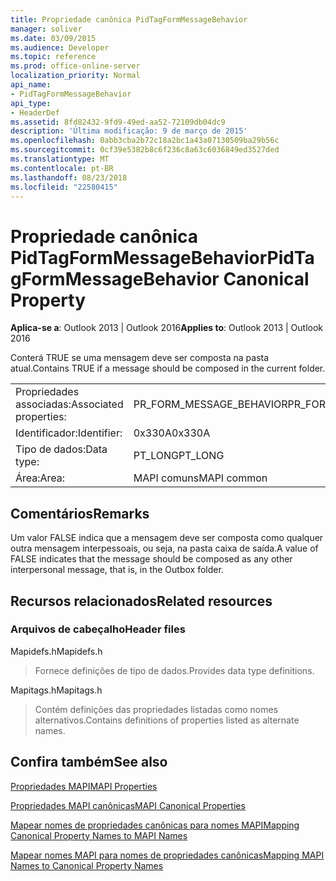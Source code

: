 ```yaml
---
title: Propriedade canônica PidTagFormMessageBehavior
manager: soliver
ms.date: 03/09/2015
ms.audience: Developer
ms.topic: reference
ms.prod: office-online-server
localization_priority: Normal
api_name:
- PidTagFormMessageBehavior
api_type:
- HeaderDef
ms.assetid: 8fd82432-9fd9-49ed-aa52-72109db04dc9
description: 'Última modificação: 9 de março de 2015'
ms.openlocfilehash: 0abb3cba2b72c18a2bc1a43a07130509ba29b56c
ms.sourcegitcommit: 0cf39e5382b8c6f236c8a63c6036849ed3527ded
ms.translationtype: MT
ms.contentlocale: pt-BR
ms.lasthandoff: 08/23/2018
ms.locfileid: "22580415"
---
```

# <a name="pidtagformmessagebehavior-canonical-property"></a><span data-ttu-id="2ac3d-103">Propriedade canônica PidTagFormMessageBehavior</span><span class="sxs-lookup"><span data-stu-id="2ac3d-103">PidTagFormMessageBehavior Canonical Property</span></span>

  
  
<span data-ttu-id="2ac3d-104">**Aplica-se a**: Outlook 2013 | Outlook 2016</span><span class="sxs-lookup"><span data-stu-id="2ac3d-104">**Applies to**: Outlook 2013 | Outlook 2016</span></span> 
  
<span data-ttu-id="2ac3d-105">Conterá TRUE se uma mensagem deve ser composta na pasta atual.</span><span class="sxs-lookup"><span data-stu-id="2ac3d-105">Contains TRUE if a message should be composed in the current folder.</span></span> 
  
|||
|:-----|:-----|
|<span data-ttu-id="2ac3d-106">Propriedades associadas:</span><span class="sxs-lookup"><span data-stu-id="2ac3d-106">Associated properties:</span></span>  <br/> |<span data-ttu-id="2ac3d-107">PR_FORM_MESSAGE_BEHAVIOR</span><span class="sxs-lookup"><span data-stu-id="2ac3d-107">PR_FORM_MESSAGE_BEHAVIOR</span></span>  <br/> |
|<span data-ttu-id="2ac3d-108">Identificador:</span><span class="sxs-lookup"><span data-stu-id="2ac3d-108">Identifier:</span></span>  <br/> |<span data-ttu-id="2ac3d-109">0x330A</span><span class="sxs-lookup"><span data-stu-id="2ac3d-109">0x330A</span></span>  <br/> |
|<span data-ttu-id="2ac3d-110">Tipo de dados:</span><span class="sxs-lookup"><span data-stu-id="2ac3d-110">Data type:</span></span>  <br/> |<span data-ttu-id="2ac3d-111">PT_LONG</span><span class="sxs-lookup"><span data-stu-id="2ac3d-111">PT_LONG</span></span>  <br/> |
|<span data-ttu-id="2ac3d-112">Área:</span><span class="sxs-lookup"><span data-stu-id="2ac3d-112">Area:</span></span>  <br/> |<span data-ttu-id="2ac3d-113">MAPI comuns</span><span class="sxs-lookup"><span data-stu-id="2ac3d-113">MAPI common</span></span>  <br/> |
   
## <a name="remarks"></a><span data-ttu-id="2ac3d-114">Comentários</span><span class="sxs-lookup"><span data-stu-id="2ac3d-114">Remarks</span></span>

<span data-ttu-id="2ac3d-115">Um valor FALSE indica que a mensagem deve ser composta como qualquer outra mensagem interpessoais, ou seja, na pasta caixa de saída.</span><span class="sxs-lookup"><span data-stu-id="2ac3d-115">A value of FALSE indicates that the message should be composed as any other interpersonal message, that is, in the Outbox folder.</span></span> 
  
## <a name="related-resources"></a><span data-ttu-id="2ac3d-116">Recursos relacionados</span><span class="sxs-lookup"><span data-stu-id="2ac3d-116">Related resources</span></span>

### <a name="header-files"></a><span data-ttu-id="2ac3d-117">Arquivos de cabeçalho</span><span class="sxs-lookup"><span data-stu-id="2ac3d-117">Header files</span></span>

<span data-ttu-id="2ac3d-118">Mapidefs.h</span><span class="sxs-lookup"><span data-stu-id="2ac3d-118">Mapidefs.h</span></span>
  
> <span data-ttu-id="2ac3d-119">Fornece definições de tipo de dados.</span><span class="sxs-lookup"><span data-stu-id="2ac3d-119">Provides data type definitions.</span></span>
    
<span data-ttu-id="2ac3d-120">Mapitags.h</span><span class="sxs-lookup"><span data-stu-id="2ac3d-120">Mapitags.h</span></span>
  
> <span data-ttu-id="2ac3d-121">Contém definições das propriedades listadas como nomes alternativos.</span><span class="sxs-lookup"><span data-stu-id="2ac3d-121">Contains definitions of properties listed as alternate names.</span></span>
    
## <a name="see-also"></a><span data-ttu-id="2ac3d-122">Confira também</span><span class="sxs-lookup"><span data-stu-id="2ac3d-122">See also</span></span>



[<span data-ttu-id="2ac3d-123">Propriedades MAPI</span><span class="sxs-lookup"><span data-stu-id="2ac3d-123">MAPI Properties</span></span>](mapi-properties.md)
  
[<span data-ttu-id="2ac3d-124">Propriedades MAPI canônicas</span><span class="sxs-lookup"><span data-stu-id="2ac3d-124">MAPI Canonical Properties</span></span>](mapi-canonical-properties.md)
  
[<span data-ttu-id="2ac3d-125">Mapear nomes de propriedades canônicas para nomes MAPI</span><span class="sxs-lookup"><span data-stu-id="2ac3d-125">Mapping Canonical Property Names to MAPI Names</span></span>](mapping-canonical-property-names-to-mapi-names.md)
  
[<span data-ttu-id="2ac3d-126">Mapear nomes MAPI para nomes de propriedades canônicas</span><span class="sxs-lookup"><span data-stu-id="2ac3d-126">Mapping MAPI Names to Canonical Property Names</span></span>](mapping-mapi-names-to-canonical-property-names.md)

